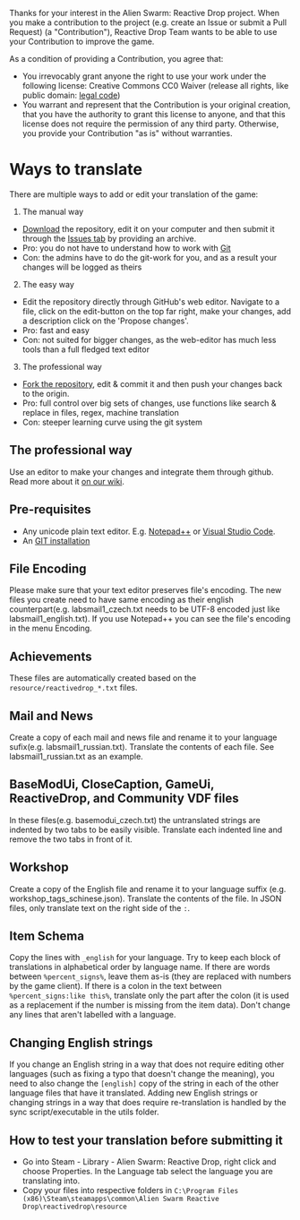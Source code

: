 Thanks for your interest in the Alien Swarm: Reactive Drop project. When you make a
contribution to the project (e.g. create an Issue or submit a Pull Request)
(a "Contribution"), Reactive Drop Team wants to be able to use your Contribution to improve
the game.

As a condition of providing a Contribution, you agree that:

- You irrevocably grant anyone the right to use your work under the following license: Creative Commons CC0 Waiver (release all rights, like public domain: [legal code](https://creativecommons.org/publicdomain/zero/1.0/))
- You warrant and represent that the Contribution is your original creation, that you have the authority to grant this license to anyone, and that this license does not require the permission of any third party. Otherwise, you provide your Contribution "as is" without warranties.


# Ways to translate
There are multiple ways to add or edit your translation of the game:
1. The manual way
  * [Download](https://github.com/ReactiveDrop/reactivedrop_translations/archive/refs/heads/master.zip) the repository, edit it on your computer and then submit it through the [Issues tab](https://github.com/ReactiveDrop/reactivedrop_translations/issues) by providing an archive.
  * Pro: you do not have to understand how to work with [Git](https://en.wikipedia.org/wiki/Git)
  * Con: the admins have to do the git-work for you, and as a result your changes will be logged as theirs
2. The easy way
  * Edit the repository directly through GitHub's web editor. Navigate to a file, click on the edit-button on the top far right, make your changes, add a description click on the 'Propose changes'.
  * Pro: fast and easy
  * Con: not suited for bigger changes, as the web-editor has much less tools than a full fledged text editor
3. The professional way
  * [Fork the repository](https://github.com/ReactiveDrop/reactivedrop_translations/fork), edit & commit it and then push your changes back to the origin.
  * Pro: full control over big sets of changes, use functions like search & replace in files, regex, machine translation
  * Con: steeper learning curve using the git system

## The professional way
Use an editor to make your changes and integrate them through github.
Read more about it [on our wiki](https://github.com/ReactiveDrop/reactivedrop_translations/wiki).

## Pre-requisites
- Any unicode plain text editor. E.g. [Notepad++](https://notepad-plus-plus.org/) or [Visual Studio Code](https://code.visualstudio.com/).
- An [GIT installation](https://git-scm.com/downloads)

## File Encoding

Please make sure that your text editor preserves file's encoding. The new files you create need to have same encoding as their english counterpart(e.g. labsmail1_czech.txt needs to be UTF-8 encoded just like labsmail1_english.txt). If you use Notepad++ you can see the file's encoding in the menu Encoding.

## Achievements

These files are automatically created based on the `resource/reactivedrop_*.txt` files.

## Mail and News

Create a copy of each mail and news file and rename it to your language sufix(e.g. labsmail1_russian.txt). Translate the contents of each file. See labsmail1_russian.txt as an example.

## BaseModUi, CloseCaption, GameUi, ReactiveDrop, and Community VDF files

In these files(e.g. basemodui_czech.txt) the untranslated strings are indented by two tabs to be easily visible. Translate each indented line and remove the two tabs in front of it.

## Workshop

Create a copy of the English file and rename it to your language suffix (e.g. workshop_tags_schinese.json). Translate the contents of the file. In JSON files, only translate text on the right side of the `:`.

## Item Schema

Copy the lines with `_english` for your language. Try to keep each block of translations in alphabetical order by language name. If there are words between `%percent_signs%`, leave them as-is (they are replaced with numbers by the game client). If there is a colon in the text between `%percent_signs:like this%`, translate only the part after the colon (it is used as a replacement if the number is missing from the item data). Don't change any lines that aren't labelled with a language.

## Changing English strings

If you change an English string in a way that does not require editing other languages (such as fixing a typo that doesn't change the meaning), you need to also change the `[english]` copy of the string in each of the other language files that have it translated. Adding new English strings or changing strings in a way that does require re-translation is handled by the sync script/executable in the utils folder.

## How to test your translation before submitting it

- Go into Steam - Library - Alien Swarm: Reactive Drop, right click and choose Properties. In the Language tab select the language you are translating into.
- Copy your files into respective folders in `C:\Program Files (x86)\Steam\steamapps\common\Alien Swarm Reactive Drop\reactivedrop\resource`


